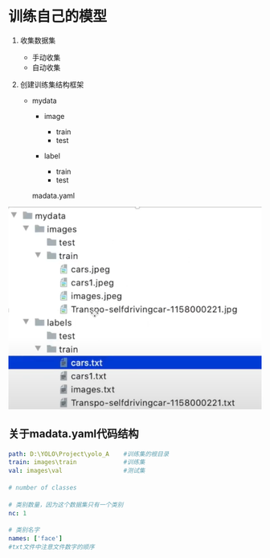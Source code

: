 # 训练自己的模型

1. 收集数据集
    - 手动收集
    - 自动收集

2. 创建训练集结构框架

    - mydata

        - image

            - train
            - test
        - label

            - train
            - test

        madata.yaml

![Alt text](image.png)

## 关于madata.yaml代码结构  

``` yaml
path: D:\YOLO\Project\yolo_A    #训练集的根目录
train: images\train             #训练集
val: images\val                 #测试集

# number of classes

# 类别数量，因为这个数据集只有一个类别
nc: 1

# 类别名字
names: ['face']
#txt文件中注意文件数字的顺序
```
